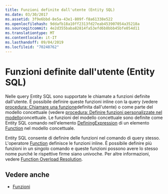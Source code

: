 ```yaml
---
title: Funzioni definite dall'utente (Entity SQL)
ms.date: 03/30/2017
ms.assetid: 3f9e6bbd-8e5a-43e1-809f-f8a61338e522
ms.openlocfilehash: 9ddafb18a10ff2313fd27eab453907054a35218a
ms.sourcegitcommit: 4e2d355baba82814fa53efd6b8bbb45bfe054d11
ms.translationtype: MT
ms.contentlocale: it-IT
ms.lasthandoff: 09/04/2019
ms.locfileid: "70248762"
---
```

# <a name="user-defined-functions-entity-sql"></a>Funzioni definite dall'utente (Entity SQL)
Nelle query Entity SQL sono supportate le chiamate a funzioni definite dall'utente. È possibile definire queste funzioni inline con la query (vedere [procedura: Chiamare una funzione](https://docs.microsoft.com/previous-versions/dotnet/netframework-4.0/dd490951(v=vs.100))definita dall'utente) o come parte del modello concettuale (vedere [procedura: Definire funzioni personalizzate nel modello](https://docs.microsoft.com/previous-versions/dotnet/netframework-4.0/dd456812(v=vs.100))concettuale. Le funzioni del modello concettuale sono definite come Entity SQL comando nell'elemento [DefiningExpression](/ef/ef6/modeling/designer/advanced/edmx/csdl-spec#definingexpression-element-csdl) di un elemento [Function](/ef/ef6/modeling/designer/advanced/edmx/csdl-spec#function-element-csdl) nel modello concettuale.  
  
 Entity SQL consente di definire delle funzioni nel comando di query stesso. L'operatore [Function](function-entity-sql.md) definisce le funzioni inline. È possibile definire più funzioni in un singolo comando e queste funzioni possono avere lo stesso nome purché le rispettive firme siano univoche. Per altre informazioni, vedere [Function Overload Resolution](function-overload-resolution-entity-sql.md).  
  
## <a name="see-also"></a>Vedere anche

- [Funzioni](functions-entity-sql.md)
